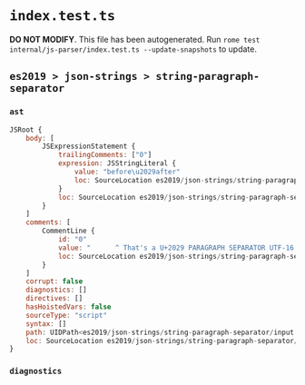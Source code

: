 # `index.test.ts`

**DO NOT MODIFY**. This file has been autogenerated. Run `rome test internal/js-parser/index.test.ts --update-snapshots` to update.

## `es2019 > json-strings > string-paragraph-separator`

### `ast`

```javascript
JSRoot {
	body: [
		JSExpressionStatement {
			trailingComments: ["0"]
			expression: JSStringLiteral {
				value: "before\u2029after"
				loc: SourceLocation es2019/json-strings/string-paragraph-separator/input.js 1:1-2:15
			}
			loc: SourceLocation es2019/json-strings/string-paragraph-separator/input.js 1:0-2:17
		}
	]
	comments: [
		CommentLine {
			id: "0"
			value: "      ^ That's a U+2029 PARAGRAPH SEPARATOR UTF-16 char (between 'before' and 'after')"
			loc: SourceLocation es2019/json-strings/string-paragraph-separator/input.js 3:0-3:88
		}
	]
	corrupt: false
	diagnostics: []
	directives: []
	hasHoistedVars: false
	sourceType: "script"
	syntax: []
	path: UIDPath<es2019/json-strings/string-paragraph-separator/input.js>
	loc: SourceLocation es2019/json-strings/string-paragraph-separator/input.js 1:0-4:0
}
```

### `diagnostics`

```

```
